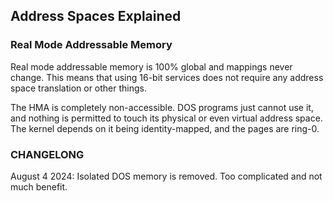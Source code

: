 ## Address Spaces Explained

### Real Mode Addressable Memory

Real mode addressable memory is 100% global and mappings never change. This means that using 16-bit services does not require any address space translation or other things.

The HMA is completely non-accessible. DOS programs just cannot use it, and nothing is permitted to touch its physical or even virtual address space. The kernel depends on it being identity-mapped, and the pages are ring-0.

### CHANGELONG

August 4 2024: Isolated DOS memory is removed. Too complicated and not much benefit.
